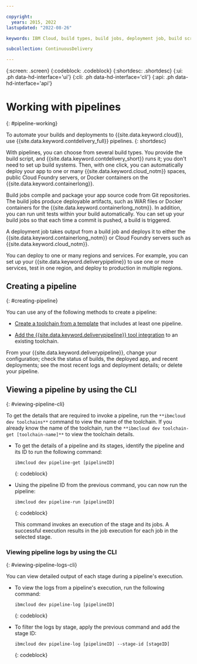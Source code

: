 ```yaml
---

copyright:
  years: 2015, 2022
lastupdated: "2022-08-26"

keywords: IBM Cloud, build types, build jobs, deployment job, build script, create pipeline, 

subcollection: ContinuousDelivery

---
```



{:screen: .screen}
{:codeblock: .codeblock}
{:shortdesc: .shortdesc}
{:ui: .ph data-hd-interface='ui'}
{:cli: .ph data-hd-interface='cli'}
{:api: .ph data-hd-interface='api'}

# Working with pipelines 
{: #pipeline-working}

To automate your builds and deployments to {{site.data.keyword.cloud}}, use {{site.data.keyword.contdelivery_full}} pipelines.
{: shortdesc}

With pipelines, you can choose from several build types. You provide the build script, and {{site.data.keyword.contdelivery_short}} runs it; you don't need to set up build systems. Then, with one click, you can automatically deploy your app to one or many {{site.data.keyword.cloud_notm}} spaces, public Cloud Foundry servers, or Docker containers on the {{site.data.keyword.containerlong}}.

Build jobs compile and package your app source code from Git repositories. The build jobs produce deployable artifacts, such as WAR files or Docker containers for the {{site.data.keyword.containerlong_notm}}. In addition, you can run unit tests within your build automatically. You can set up your build jobs so that each time a commit is pushed, a build is triggered.

A deployment job takes output from a build job and deploys it to either the {{site.data.keyword.containerlong_notm}} or Cloud Foundry servers such as {{site.data.keyword.cloud_notm}}.

You can deploy to one or many regions and services. For example, you can set up your {{site.data.keyword.deliverypipeline}} to use one or more services, test in one region, and deploy to production in multiple regions.

## Creating a pipeline
{: #creating-pipeline}

You can use any of the following methods to create a pipeline:

* [Create a toolchain from a template](/docs/ContinuousDelivery?topic=ContinuousDelivery-toolchains_getting_started#creating_a_toolchain_from_a_template) that includes at least one pipeline.

* [Add the {{site.data.keyword.deliverypipeline}} tool integration](/docs/ContinuousDelivery?topic=ContinuousDelivery-deliverypipeline) to an existing toolchain.
   
From your {{site.data.keyword.deliverypipeline}}, change your configuration; check the status of builds, the deployed app, and recent deployments; see the most recent logs and deployment details; or delete your pipeline.

## Viewing a pipeline by using the CLI
{: #viewing-pipeline-cli}

To get the details that are required to invoke a pipeline, run the `**ibmcloud dev toolchains**` command to view the name of the toolchain. If you already know the name of the toolchain, run the `**ibmcloud dev toolchain-get [toolchain-name]**` to view the toolchain details. 

* To get the details of a pipeline and its stages, identify the pipeline and its ID to run the following command:

   ```text
   ibmcloud dev pipeline-get [pipelineID]
   ```
   {: codeblock}

* Using the pipeline ID from the previous command, you can now run the pipeline:

   ```text
   ibmcloud dev pipeline-run [pipelineID]
   ```
   {: codeblock}

   This command invokes an execution of the stage and its jobs. A successful execution results in the job execution for each job in the selected stage.
  
### Viewing pipeline logs by using the CLI
{: #viewing-pipeline-logs-cli}

You can view detailed output of each stage during a pipeline's execution.

* To view the logs from a pipeline's execution, run the following command:

   ```text
   ibmcloud dev pipeline-log [pipelineID]
   ```
   {: codeblock}

* To filter the logs by stage, apply the previous command and add the stage ID:

   ```text
   ibmcloud dev pipeline-log [pipelineID] --stage-id [stageID]
   ```
   {: codeblock}
